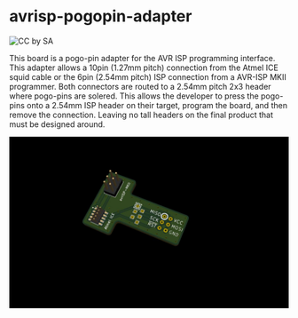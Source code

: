 # avrisp-pogopin-adapter
![CC by SA](https://i.creativecommons.org/l/by-sa/4.0/88x31.png)

This board is a pogo-pin adapter for the AVR ISP programming interface. This adapter allows a 10pin (1.27mm pitch) connection from the Atmel ICE squid cable or the 6pin (2.54mm pitch) ISP connection from a AVR-ISP MKII programmer. Both connectors are routed to a 2.54mm pitch 2x3 header where pogo-pins are solered. This allows the developer to press the pogo-pins onto a 2.54mm ISP header on their target, program the board, and then remove the connection. Leaving no tall headers on the final product that must be designed around.

![alt text](images/3d-image.jpg)
